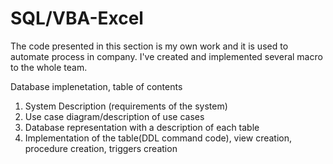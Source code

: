 # SQL/VBA-Excel

The code presented in this section is my own work and it is used to automate process in company. 
I've created and implemented several macro to the whole team. 

Database implenetation, table of contents
  1. System Description (requirements of the system)
  2. Use case diagram/description of use cases
  3. Database representation with a description of each table
  4. Implementation of the table(DDL command code), view creation, procedure creation, triggers creation
